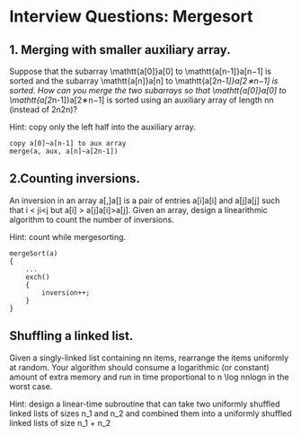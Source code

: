 
# Interview Questions: Mergesort

## 1. Merging with smaller auxiliary array. 
Suppose that the subarray \mathtt{a[0]}a[0] to \mathtt{a[n-1]}a[n−1] is sorted and the subarray \mathtt{a[n]}a[n] to \mathtt{a[2*n-1]}a[2∗n−1] is sorted. How can you merge the two subarrays so that \mathtt{a[0]}a[0] to \mathtt{a[2*n-1]}a[2∗n−1] is sorted using an auxiliary array of length nn (instead of 2n2n)?

Hint: copy only the left half into the auxiliary array.

```
copy a[0]~a[n-1] to aux array
merge(a, aux, a[n]~a[2n-1])
```

## 2.Counting inversions. 
An inversion in an array a[\,]a[] is a pair of entries a[i]a[i] and a[j]a[j] such that i < ji<j but a[i] > a[j]a[i]>a[j]. Given an array, design a linearithmic algorithm to count the number of inversions.

Hint: count while mergesorting.

```
mergeSort(a) 
{
    ...
    exch() 
    {
        inversion++;
    }
}
```
## Shuffling a linked list. 
Given a singly-linked list containing nn items, rearrange the items uniformly at random. Your algorithm should consume a logarithmic (or constant) amount of extra memory and run in time proportional to n \log nnlogn in the worst case.

Hint: design a linear-time subroutine that can take two uniformly shuffled linked lists of sizes n_1 and n_2 
and combined them into a uniformly shuffled linked lists of size n_1 + n_2
